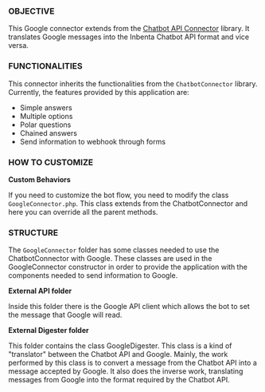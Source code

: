 ### OBJECTIVE

This Google connector extends from the [Chatbot API Connector](https://github.com/inbenta-integrations/chatbot_api_connector) library. It translates Google messages into the Inbenta Chatbot API format and vice versa.

### FUNCTIONALITIES
This connector inherits the functionalities from the `ChatbotConnector` library. Currently, the features provided by this application are:

* Simple answers
* Multiple options
* Polar questions
* Chained answers
* Send information to webhook through forms

### HOW TO CUSTOMIZE

**Custom Behaviors**

If you need to customize the bot flow, you need to modify the class `GoogleConnector.php`. This class extends from the ChatbotConnector and here you can override all the parent methods.


### STRUCTURE

The `GoogleConnector` folder has some classes needed to use the ChatbotConnector with Google. These classes are used in the GoogleConnector constructor in order to provide the application with the components needed to send information to Google.

**External API folder**

Inside this folder there is the Google API client which allows the bot to set the message that Google will read.


**External Digester folder**

This folder contains the class GoogleDigester. This class is a kind of "translator" between the Chatbot API and Google. Mainly, the work performed by this class is to convert a message from the Chatbot API into a message accepted by Google. It also does the inverse work, translating messages from Google into the format required by the Chatbot API.
